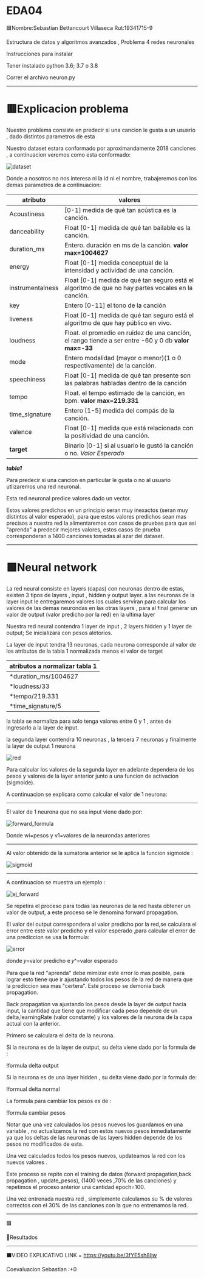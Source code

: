 # EDA04

🟦Nombre:Sebastian Bettancourt Villaseca Rut:19341715-9


Estructura de datos y algoritmos avanzados , Problema 4 redes neuronales

Instrucciones para instalar

Tener instalado python 3.6; 3.7 o 3.8

Correr el archivo neuron.py

-----------------------------------------------------


# 🟥Explicacion problema

Nuestro problema consiste en predecir si una cancion le gusta a un usuario , dado distintos parametros de esta

Nuestro dataset estara conformado por aproximandamente 2018 canciones , a continuacion veremos como esta conformado:

![dataset](https://user-images.githubusercontent.com/82010968/120158518-390e8080-c1c2-11eb-8bf8-bb320cd1d39f.png)

Donde a nosotros no nos interesa ni la id ni el nombre, trabajeremos con los demas parametros de a continuacion:


atributo | valores
-------------|----------------------------------------------------------------------------------------------
Acoustiness  		|[0-1] medida de qué tan acústica es la canción.
danceability  |Float [0-1] medida de qué tan bailable es la canción.
duration_ms 	|Entero. duración en ms de la canción. **valor max=1004627**
energy  		|Float [0-1] medida conceptual de la intensidad y actividad de una canción.
instrumentalness|Float [0-1] medida de qué tan seguro está el algoritmo de que no hay partes vocales en la canción.
key 			|Entero [0-11] el tono de la canción
liveness  	|Float [0-1] medida de qué tan seguro está el algoritmo de que hay público en vivo.
loudness 	 |Float. el promedio en ruidez de una canción, el rango tiende a ser entre -60 y 0 db **valor max=-33**
mode   			|Entero modalidad (mayor o menor)(1 o 0 respectivamente) de la canción.
speechiness	 |Float [0-1] medida de qué tan presente son las palabras habladas dentro de la canción
tempo 		|Float. el tempo estimado de la canción, en bpm. **valor max=219.331**
time_signature|Entero [1-5] medida del compás de la canción.
valence 	|Float [0-1] medida que está relacionada con la positividad de una canción.
**target** |Binario [0-1] si al usuario le gustó la canción o no. *Valor Esperado*

***tabla1***


Para predecir si una cancion en particular le gusta o no al usuario utlizaremos una red neuronal.

Esta red neuronal predice valores dado un vector. 

Estos valores predichos en un principio seran muy inexactos (seran muy distintos al valor esperado), para que estos valores predichos sean mas precisos a nuestra red la alimentaremos con casos de pruebas para que asi "aprenda" a predecir mejores valores, estos casos de prueba corresponderan a 1400 canciones tomadas al azar del dataset. 




---------------------------------------------------

 
# 🟩Neural network 

La red neural consiste en layers (capas) con neuronas dentro de estas, existen 3 tipos de layers , input , hidden y output layer. a las neuronas de la layer input le entregaremos valores los cuales serviran para calcular los valores de las demas neurondas en las otras layers , para al final generar un valor de output (valor predicho por la red) en la ultima layer 


Nuestra red neural contendra  1 layer de input , 2 layers hidden y 1 layer de output; Se inicializara con pesos aletorios.

La layer de input tendra 13 neuronas, cada neurona corresponde al valor de los atributos de la tabla 1 normalizada menos el valor de target 

 
atributos a normalizar tabla 1 |
---------------------|
*duration_ms/1004627 |
*loudness/33         |
*tempo/219.331       |
*time_signature/5    | 

la tabla se normaliza para solo tenga valores entre 0 y 1 , antes de ingresarlo a la layer de input.

la segunda layer contendra 10 neuronas , la tercera 7 neuronas y finalmente la layer de output 1 neurona

![red](https://user-images.githubusercontent.com/82010968/120174440-19338880-c1d3-11eb-81f2-7873b15a5233.png)


Para calcular los valores de la segunda layer en adelante dependera de los pesos y valores de la layer anterior junto a una funcion de activacion (sigmoide).

A continuacion se explicara como calcular el valor de 1 neurona:

---------
El valor de 1 neurona que no sea input viene dado por:

![forward_formula](https://user-images.githubusercontent.com/82010968/120178263-526df780-c1d7-11eb-8fc8-322a0d943165.png)

Donde wi=pesos y v1=valores de la neurondas anteriores

-------
Al valor obtenido de la sumatoria anterior se le aplica la funcion sigmoide :

![sigmoid](https://user-images.githubusercontent.com/82010968/120178269-5437bb00-c1d7-11eb-8726-b96be7d412f0.png)

-------
A continuacion se muestra un ejemplo :

![ej_forward](https://user-images.githubusercontent.com/82010968/120179510-aa592e00-c1d8-11eb-863c-7136cbaf9f06.png)


Se repetira el proceso para todas las neuronas de la red hasta obtener un valor de output, a este proceso se le denomina forward propagation.

El valor del output correspondera al valor predicho por la red,se calculara el error entre este valor predicho y el valor esperado ,para calcular el error de una prediccion se usa la formula:

![error](https://user-images.githubusercontent.com/82010968/120179710-ec826f80-c1d8-11eb-98f9-851fc2f52f6f.png)

donde 𝑦=valor predicho e 𝑦^=valor esperado 


Para que la red "aprenda" debe mimizar este error lo mas posible, para lograr esto tiene que ir ajustando todos los pesos de la red de manera que la prediccion sea mas "certera". Este proceso se demonia back propagation.

Back propagation va ajustando los pesos desde la layer de output hacia input, la cantidad que tiene que modificar cada peso depende de un delta,learningRate (valor constante) y los valores de la neurona de la capa actual con la anterior.

Primero se calculara el delta de la neurona.

Si la neurona es de la layer de output, su delta viene dado por la formula de :

!formula delta output

Si la neurona es de una layer hidden , su delta viene dado por la formula de:

!formual delta normal

La formula para cambiar los pesos es de :

!formula cambiar pesos

Notar que una vez calculados los pesos nuevos los guardamos en una variable , no actualizamos la red con estos nuevos pesos inmediatamente ya que los deltas de las neuronas de las layers hidden depende de los pesos no modificados de esta. 

Una vez calculados todos los pesos nuevos, updateamos la red con los nuevos valores .

Este proceso se repite con el training de datos (forward propagation,back propagation , update_pesos), (1400 veces ,70% de las canciones) 
y repetimos el proceso anterior una cantidad epoch=100.


Una vez entrenada nuestra red , simplemente calculamos su % de valores correctos con el 30% de las canciones con la que no entrenamos la red.















------------------------------------------



🟪


🔴Resultados


------


⬛VIDEO EXPLICATIVO LINK = https://youtu.be/3fYE5sh8Ijw


Coevaluacion 
Sebastian :+0
